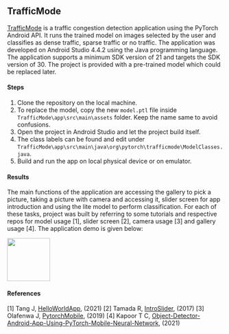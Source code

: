 ## TrafficMode

[TrafficMode](https://github.com/besteekmen/TrafficApp "app") is a traffic congestion detection application using the PyTorch Android API. It runs the trained model on images selected by the user and classifies as dense traffic, sparse traffic or no traffic. The application was developed on Android Studio 4.4.2 using the Java programming language. The application supports a minimum SDK version of 21 and targets the SDK version of 30. The project is provided with a pre-trained model which could be replaced later.

#### Steps

1. Clone the repository on the local machine.
2. To replace the model, copy the new `model.ptl` file inside `TrafficMode\app\src\main\assets` folder. Keep the name same to avoid confusions.
3. Open the project in Android Studio and let the project build itself.
4. The class labels can be found and edit under `TrafficMode\app\src\main\java\org\pytorch\trafficmode\ModelClasses.java`.
5. Build and run the app on local physical device or on emulator.

#### Results

The main functions of the application are accessing the gallery to pick a picture, taking a picture with camera and accessing it, slider screen for app introduction and using the lite model to perform classification. For each of these tasks, project was built by referring to some tutorials and respective repos for model usage [1], slider screen [2], camera usage [3] and gallery usage [4]. The application demo is given below:

<img src="app/src/main/res/output/demo.gif" width="100">

#### References
[1]	Tang J, [HelloWorldApp](https://github.com/pytorch/android-demo-app/tree/master/HelloWorldApp "app"), (2021)
[2]	Tamada R, [IntroSlider](https://www.androidhive.info/2016/05/android-build-intro-slider-app "app"), (2017)
[3]	Olafenwa J, [PytorchMobile](https://github.com/johnolafenwa/PytorchMobile "app"), (2019)
[4]	Kapoor T C, [Object-Detector-Android-App-Using-PyTorch-Mobile-Neural-Network](https://github.com/tusharck "app"), (2021)
